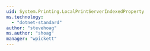 ```yaml
---
uid: System.Printing.LocalPrintServerIndexedProperty
ms.technology: 
  - "dotnet-standard"
author: "stevehoag"
ms.author: "shoag"
manager: "wpickett"
---
```

